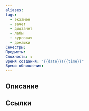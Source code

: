 ```yaml
---
aliases: 
tags:
  - экзамен
  - зачет
  - дифзачет
  - лабы
  - курсовая
  - домашки
Семестры: 
Предметы: 
Сложность: ★
Время создания: "{{date}}T{{time}}"
Время обновления:
---
```

## Описание


## Ссылки

